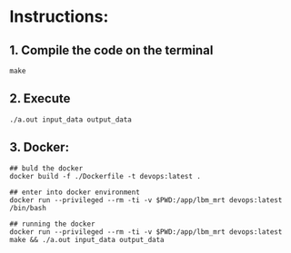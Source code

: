 
# Instructions:

## 1.  Compile the code on the terminal
```
make
```
## 2.  Execute
```
./a.out input_data output_data
```

## 3.  Docker:
```
## buld the docker
docker build -f ./Dockerfile -t devops:latest .

## enter into docker environment
docker run --privileged --rm -ti -v $PWD:/app/lbm_mrt devops:latest /bin/bash

## running the docker
docker run --privileged --rm -ti -v $PWD:/app/lbm_mrt devops:latest make && ./a.out input_data output_data
```






